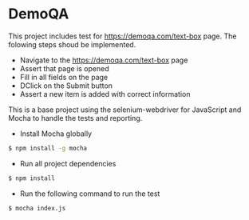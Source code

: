 #  DemoQA

This project includes test for https://demoqa.com/text-box page. The folowing steps shoud be implemented.

- Navigate to the https://demoqa.com/text-box page
- Assert that page is opened
- Fill in all fields on the page
- DClick on the Submit button
- Assert a new item is added with correct information

This is a base project using the selenium-webdriver for JavaScript and Mocha to handle the tests and reporting.

- Install Mocha globally
```sh
$ npm install -g mocha
```
- Run all project dependencies
```sh
$ npm install 
```
- Run the following command to run the test
```sh
$ mocha index.js
```
